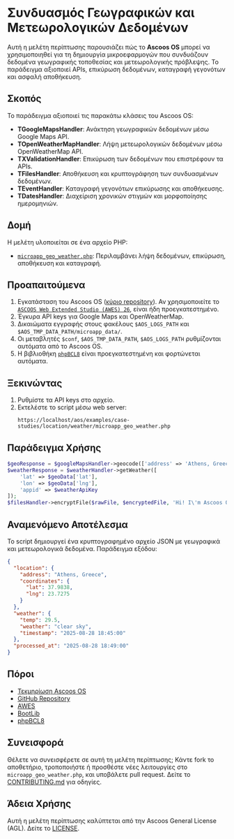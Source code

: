 # Συνδυασμός Γεωγραφικών και Μετεωρολογικών Δεδομένων

Αυτή η μελέτη περίπτωσης παρουσιάζει πώς το **Ascoos OS** μπορεί να χρησιμοποιηθεί για τη δημιουργία μικροεφαρμογών που συνδυάζουν δεδομένα γεωγραφικής τοποθεσίας και μετεωρολογικής πρόβλεψης. Το παράδειγμα αξιοποιεί APIs, επικύρωση δεδομένων, καταγραφή γεγονότων και ασφαλή αποθήκευση.

## Σκοπός
Το παράδειγμα αξιοποιεί τις παρακάτω κλάσεις του Ascoos OS:
- **TGoogleMapsHandler**: Ανάκτηση γεωγραφικών δεδομένων μέσω Google Maps API.
- **TOpenWeatherMapHandler**: Λήψη μετεωρολογικών δεδομένων μέσω OpenWeatherMap API.
- **TXValidationHandler**: Επικύρωση των δεδομένων που επιστρέφουν τα APIs.
- **TFilesHandler**: Αποθήκευση και κρυπτογράφηση των συνδυασμένων δεδομένων.
- **TEventHandler**: Καταγραφή γεγονότων επικύρωσης και αποθήκευσης.
- **TDatesHandler**: Διαχείριση χρονικών στιγμών και μορφοποίησης ημερομηνιών.

## Δομή
Η μελέτη υλοποιείται σε ένα αρχείο PHP:
- [`microapp_geo_weather.php`](./microapp_geo_weather.php): Περιλαμβάνει λήψη δεδομένων, επικύρωση, αποθήκευση και καταγραφή.

## Προαπαιτούμενα
1. Εγκατάσταση του Ascoos OS ([κύριο repository](https://github.com/ascoos/os)). Αν χρησιμοποιείτε το [`ASCOOS Web Extended Studio (AWES) 26`](https://awes.ascoos.com), είναι ήδη προεγκατεστημένο.
2. Έγκυρα API keys για Google Maps και OpenWeatherMap.
3. Δικαιώματα εγγραφής στους φακέλους `$AOS_LOGS_PATH` και `$AOS_TMP_DATA_PATH/microapp_data/`.
4. Οι μεταβλητές `$conf`, `$AOS_TMP_DATA_PATH`, `$AOS_LOGS_PATH` ρυθμίζονται αυτόματα από το Ascoos OS.
5. Η βιβλιοθήκη [`phpBCL8`](https://github.com/ascoos/phpbcl8) είναι προεγκατεστημένη και φορτώνεται αυτόματα.

## Ξεκινώντας
1. Ρυθμίστε τα API keys στο αρχείο.
2. Εκτελέστε το script μέσω web server:
   ```
   https://localhost/aos/examples/case-studies/location/weather/microapp_geo_weather.php
   ```

## Παράδειγμα Χρήσης
```php
$geoResponse = $googleMapsHandler->geocode(['address' => 'Athens, Greece', 'key' => $apiKey]);
$weatherResponse = $weatherHandler->getWeather([
    'lat' => $geoData['lat'],
    'lon' => $geoData['lng'],
    'appid' => $weatherApiKey
]);
$filesHandler->encryptFile($rawFile, $encryptedFile, 'Hi! I\'m Ascoos OS');
```

## Αναμενόμενο Αποτέλεσμα
Το script δημιουργεί ένα κρυπτογραφημένο αρχείο JSON με γεωγραφικά και μετεωρολογικά δεδομένα. Παράδειγμα εξόδου:
```json
{
  "location": {
    "address": "Athens, Greece",
    "coordinates": {
      "lat": 37.9838,
      "lng": 23.7275
    }
  },
  "weather": {
    "temp": 29.5,
    "weather": "clear sky",
    "timestamp": "2025-08-28 18:45:00"
  },
  "processed_at": "2025-08-28 18:49:00"
}
```

## Πόροι
- [Τεκμηρίωση Ascoos OS](/docs/)
- [GitHub Repository](https://github.com/ascoos/os)
- [AWES](https://awes.ascoos.com)
- [BootLib](https://github.com/ascoos/bootlib)
- [phpBCL8](https://github.com/ascoos/phpbcl8)

## Συνεισφορά
Θέλετε να συνεισφέρετε σε αυτή τη μελέτη περίπτωσης; Κάντε fork το αποθετήριο, τροποποιήστε ή προσθέστε νέες λειτουργίες στο `microapp_geo_weather.php`, και υποβάλετε pull request. Δείτε το [CONTRIBUTING.md](/CONTRIBUTING.md) για οδηγίες.

## Άδεια Χρήσης
Αυτή η μελέτη περίπτωσης καλύπτεται από την Ascoos General License (AGL). Δείτε το [LICENSE](/LICENSE.md).
